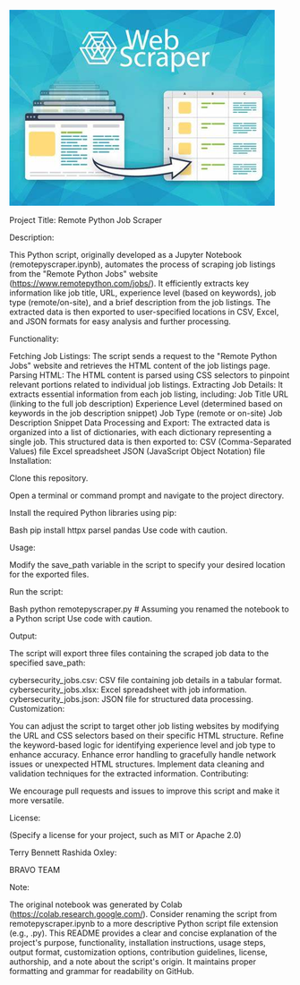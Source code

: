![webscraper](webscraper.jpeg)

Project Title: Remote Python Job Scraper

Description:

This Python script, originally developed as a Jupyter Notebook (remotepyscraper.ipynb), automates the process of scraping job listings from the "Remote Python Jobs" website (https://www.remotepython.com/jobs/). It efficiently extracts key information like job title, URL, experience level (based on keywords), job type (remote/on-site), and a brief description from the job listings. The extracted data is then exported to user-specified locations in CSV, Excel, and JSON formats for easy analysis and further processing.

Functionality:

Fetching Job Listings: The script sends a request to the "Remote Python Jobs" website and retrieves the HTML content of the job listings page.
Parsing HTML: The HTML content is parsed using CSS selectors to pinpoint relevant portions related to individual job listings.
Extracting Job Details: It extracts essential information from each job listing, including:
Job Title
URL (linking to the full job description)
Experience Level (determined based on keywords in the job description snippet)
Job Type (remote or on-site)
Job Description Snippet
Data Processing and Export: The extracted data is organized into a list of dictionaries, with each dictionary representing a single job. This structured data is then exported to:
CSV (Comma-Separated Values) file
Excel spreadsheet
JSON (JavaScript Object Notation) file
Installation:

Clone this repository.

Open a terminal or command prompt and navigate to the project directory.

Install the required Python libraries using pip:

Bash
pip install httpx parsel pandas
Use code with caution.

Usage:

Modify the save_path variable in the script to specify your desired location for the exported files.

Run the script:

Bash
python remotepyscraper.py  # Assuming you renamed the notebook to a Python script
Use code with caution.

Output:

The script will export three files containing the scraped job data to the specified save_path:

cybersecurity_jobs.csv: CSV file containing job details in a tabular format.
cybersecurity_jobs.xlsx: Excel spreadsheet with job information.
cybersecurity_jobs.json: JSON file for structured data processing.
Customization:

You can adjust the script to target other job listing websites by modifying the URL and CSS selectors based on their specific HTML structure.
Refine the keyword-based logic for identifying experience level and job type to enhance accuracy.
Enhance error handling to gracefully handle network issues or unexpected HTML structures.
Implement data cleaning and validation techniques for the extracted information.
Contributing:

We encourage pull requests and issues to improve this script and make it more versatile.

License:

(Specify a license for your project, such as MIT or Apache 2.0)

Terry Bennett
Rashida Oxley:

BRAVO TEAM

Note:

The original notebook was generated by Colab (https://colab.research.google.com/).
Consider renaming the script from remotepyscraper.ipynb to a more descriptive Python script file extension (e.g., .py).
This README provides a clear and concise explanation of the project's purpose, functionality, installation instructions, usage steps, output format, customization options, contribution guidelines, license, authorship, and a note about the script's origin. It maintains proper formatting and grammar for readability on GitHub.
